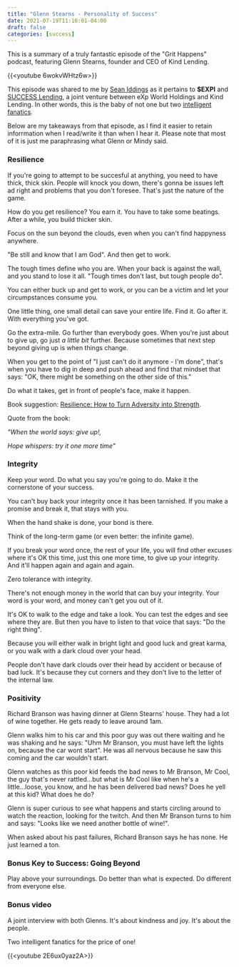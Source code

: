 ```yaml
---
title: "Glenn Stearns - Personality of Success"
date: 2021-07-19T11:16:01-04:00
draft: false
categories: [success]
---
```


This is a summary of a truly fantastic episode of the "Grit Happens" podcast, featuring Glenn Stearns, founder and CEO of Kind Lending. 

{{<youtube 6wokvWHtz6w>}}

This episode was shared to me by [Sean Iddings](https://www.thewoodshedd.com/) as it pertains to **$EXPI** and [SUCCESS Lending](https://www.globenewswire.com/news-release/2021/07/15/2263870/0/en/eXp-World-Holdings-and-Kind-Lending-Unite-to-Launch-SUCCESS-Lending-LLC-a-New-Residential-Lending-Platform.html), a joint venture between eXp World Holdings and Kind Lending. In other words, this is the baby of not one but two [intelligent fanatics](https://www.amazon.ca/Intelligent-Fanatics-Project-Sustainable-Businesses-ebook/dp/B01HLCUA7M).

Below are my takeaways from that episode, as I find it easier to retain inforrmation when I read/write it than when I hear it. Please note that most of it is just me paraphrasing what Glenn or Mindy said.

### Resilience

If you're going to attempt to be succesful at anything, you need to have thick, thick skin. People will knock you down, there's gonna be issues left ad right and problems that you don't foresee. That's just the nature of the game.

How do you get resilience? You earn it. You have to take some beatings. After a while, you build thicker skin.

Focus on the sun beyond the clouds, even when you can't find happyness anywhere.

"Be still and know that I am God". And then get to work.

The tough times define who you are. When your back is against the wall, and you stand to lose it all. "Tough times don't last, but tough people do".

You can either buck up and get to work, or you can be a victim and let your circumpstances consume you.

One little thing, one small detail can save your entire life. Find it. Go after it. With everything you've got. 

Go the extra-mile. Go further than everybody goes. When you're just about to give up, go just _a little bit_ further. Because sometimes that next step beyond giving up is when things change.

When you get to the point of "I just can't do it anymore - I'm done", that's when you have to dig in deep and push ahead and find that mindset that says: "OK, there might be something on the other side of this."

Do what it takes, get in front of people's face, make it happen.

Book suggestion: [Resilience: How to Turn Adversity into Strength](https://www.amazon.com/Resilience-Turn-Adversity-into-Strength/dp/1786859661). 

Quote from the book:

_"When the world says: give up!,_

_Hope whispers: try it one more time"_

### Integrity

Keep your word. Do what you say you're going to do. Make it the cornerstone of your success.

You can't buy back your integrity once it has been tarnished. If you make a promise and break it, that stays with you.

When the hand shake is done, your bond is there.

Think of the long-term game (or even better: the infinite game).

If you break your word once, the rest of your life, you will find other excuses where it's OK this time, just this one more time, to give up your integrity. And it'll happen again and again and again.

Zero tolerance with integrity.

There's not enough money in the world that can buy your integrity. Your word is your word, and money can't get you out of it.

It's OK to walk to the edge and take a look. You can test the edges and see where they are. But then you have to listen to that voice that says: "Do the right thing". 

Because you will either walk in bright light and good luck and great karma, or you walk with a dark cloud over your head. 

People don't have dark clouds over their head by accident or because of bad luck. It's because they cut corners and they don't live to the letter of the internal law.

### Positivity

Richard Branson was having dinner at Glenn Stearns' house. They had a lot of wine together. He gets ready to leave around 1am.

Glenn walks him to his car and this poor guy was out there waiting and he was shaking and he says: "Uhm Mr Branson, you must have left the lights on, because the car wont start". He was all nervous because he saw this coming and the car wouldn't start. 

Glenn watches as this poor kid feeds the bad news to Mr Branson, Mr Cool, the guy that's never rattled...but what is Mr Cool like when he's a little...loose, you know, and he has been delivered bad news? Does he yell at this kid? What does he do? 

Glenn is super curious to see what happens and starts circling around to watch the reaction, looking for the twitch. And then Mr Branson turns to him and says: "Looks like we need another bottle of wine!".

When asked about his past failures, Richard Branson says he has none. He just learned a ton.

### Bonus Key to Success: Going Beyond

Play above your surroundings. Do better than what is expected. Do different from everyone else.

### Bonus video

A joint interview with both Glenns. It's about kindness and joy. It's about the people. 

Two intelligent fanatics for the price of one!

{{<youtube 2E6ux0yaz2A>}}



